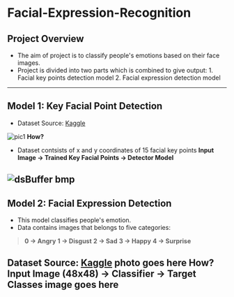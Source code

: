 # Facial-Expression-Recognition

## Project Overview
- The aim of project is to classify people's emotions based on their face images.
- Project is divided into two parts which is combined to give output:
				1. Facial key points detection model
				2. Facial expression detection model

------------
## Model 1: Key Facial Point Detection
- Dataset Source: [Kaggle](http://https://www.kaggle.com/c/facial-keypoints-detection/data "Kaggle")

![pic1](https://user-images.githubusercontent.com/42632417/110663048-1f295700-81ec-11eb-87f8-9b424fb2141f.png)
**How?**
- Dataset contsists of x and y coordinates of 15 facial key points
**Input Image -> Trained Key Facial Points -> Detector Model**

![dsBuffer bmp](https://user-images.githubusercontent.com/42632417/110666470-5ea57280-81ef-11eb-8113-cc9a9690587d.png)
------------


## Model 2: Facial Expression Detection
- This model classifies people's emotion.
- Data contains images that belongs to five categories:
> **0 -> Angry**
> **1 -> Disgust**
> **2 -> Sad**
> **3 -> Happy**
> **4 -> Surprise**


Dataset Source: [Kaggle](http://https://www.kaggle.com/c/challenges-in-representation-learning-facial-expression-recognition-challenge/data "Kaggle")
photo goes here
**How?**
**Input Image (48x48) -> Classifier -> Target Classes**
image goes here
------------






